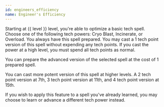 ```yaml
---
id: engineers_efficiency
name: Engineer's Efficiency
---
```

Starting at {{ level }} level, you're able to optimize a basic tech spell. Choose one of the following
tech powers: Cryo Blast, Incinerate, or Overload. You always have this spell prepared. You may cast a 1 tech point version
of this spell without expending any tech points. If you cast the power at a high level, you must spend all tech points as normal.

You can prepare the advanced version of the selected spell at the cost of 1 prepared spell.

You can cast more potent version of this spell at higher levels. A 2 tech point version at 7th,
3 tech point version at 11th, and 4 tech point version at 15th.

If you wish to apply this feature to a spell you've already learned, you may choose to learn or advance a different tech
power instead.
